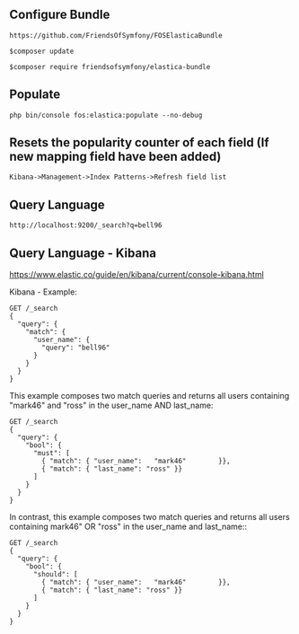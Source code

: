 ## Configure Bundle

```
https://github.com/FriendsOfSymfony/FOSElasticaBundle
```


```
$composer update
```

```
$composer require friendsofsymfony/elastica-bundle
```

## Populate

```
php bin/console fos:elastica:populate --no-debug
```

## Resets the popularity counter of each field (If new mapping field have been added)
```
Kibana->Management->Index Patterns->Refresh field list
```

## Query Language 
```
http://localhost:9200/_search?q=bell96
```

## Query Language - Kibana

https://www.elastic.co/guide/en/kibana/current/console-kibana.html

Kibana - Example:
```
GET /_search
{
  "query": {
    "match": {
      "user_name": {
        "query": "bell96"
      }
    }
  }
}

```


This example composes two match queries and returns all users containing "mark46" and "ross" in the user_name AND last_name:

```
GET /_search
{
  "query": { 
    "bool": { 
      "must": [
        { "match": { "user_name":   "mark46"        }}, 
        { "match": { "last_name": "ross" }}  
      ]
    }
  }
}
```

In contrast, this example composes two match queries and returns all users containing mark46" OR "ross" in the user_name and last_name::
```
GET /_search
{
  "query": { 
    "bool": { 
      "should": [
        { "match": { "user_name":   "mark46"        }}, 
        { "match": { "last_name": "ross" }}  
      ]
    }
  }
}
```


